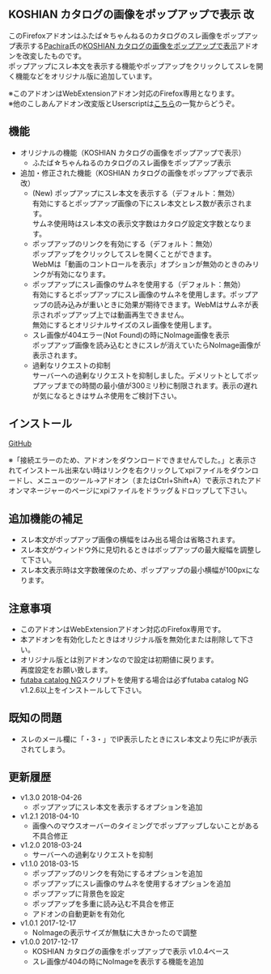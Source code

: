 ##  KOSHIAN カタログの画像をポップアップで表示 改
このFirefoxアドオンはふたば☆ちゃんねるのカタログのスレ画像をポップアップ表示する[Pachira](https://addons.mozilla.org/ja/firefox/user/anonymous-a0bba9187b568f98732d22d51c5955a6/)氏の[KOSHIAN カタログの画像をポップアップで表示](https://addons.mozilla.org/ja/firefox/addon/koshian-image-popuper/)アドオンを改変したものです。  
ポップアップにスレ本文を表示する機能やポップアップをクリックしてスレを開く機能などをオリジナル版に追加しています。  

※このアドオンはWebExtensionアドオン対応のFirefox専用となります。  
※他のこしあんアドオン改変版とUserscriptは[こちら](https://github.com/akoya-tomo/futaba_auto_reloader_K/wiki/)の一覧からどうぞ。  

## 機能
* オリジナルの機能（KOSHIAN カタログの画像をポップアップで表示）
  - ふたば☆ちゃんねるのカタログのスレ画像をポップアップ表示
* 追加・修正された機能（KOSHIAN カタログの画像をポップアップで表示 改）
  - \(New\) ポップアップにスレ本文を表示する（デフォルト：無効）  
  有効にするとポップアップ画像の下にスレ本文とレス数が表示されます。  
  サムネ使用時はスレ本文の表示文字数はカタログ設定文字数となります。
  - ポップアップのリンクを有効にする（デフォルト：無効）  
  ポップアップをクリックしてスレを開くことができます。  
  WebMは「動画のコントロールを表示」オプションが無効のときのみリンクが有効になります。  
  - ポップアップにスレ画像のサムネを使用する（デフォルト：無効）  
  有効にするとポップアップにスレ画像のサムネを使用します。ポップアップの読み込みが重いときに効果が期待できます。WebMはサムネが表示されポップアップ上では動画再生できません。  
  無効にするとオリジナルサイズのスレ画像を使用します。  
  - スレ画像が404エラー\(Not Found\)の時にNoImage画像を表示  
  ポップアップ画像を読み込むときにスレが消えていたらNoImage画像が表示されます。  
  - 過剰なリクエストの抑制  
    サーバーへの過剰なリクエストを抑制しました。デメリットとしてポップアップまでの時間の最小値が300ミリ秒に制限されます。表示の遅れが気になるときはサムネ使用をご検討下さい。  

## インストール
[GitHub](https://github.com/akoya-tomo/koshian_image_popuper_kai/releases/download/v1.3.0/koshian_image_popuper_kai-1.3.0-an.fx.xpi)  

※「接続エラーのため、アドオンをダウンロードできませんでした。」と表示されてインストール出来ない時はリンクを右クリックしてxpiファイルをダウンロードし、メニューのツール→アドオン（またはCtrl+Shift+A）で表示されたアドオンマネージャーのページにxpiファイルをドラッグ＆ドロップして下さい。  

## 追加機能の補足
* スレ本文がポップアップ画像の横幅をはみ出る場合は省略されます。  
* スレ本文がウィンドウ外に見切れるときはポップアップの最大縦幅を調整して下さい。  
* スレ本文表示時は文字数確保のため、ポップアップの最小横幅が100pxになります。

## 注意事項
* このアドオンはWebExtensionアドオン対応のFirefox専用です。  
* 本アドオンを有効化したときはオリジナル版を無効化または削除して下さい。  
* オリジナル版とは別アドオンなので設定は初期値に戻ります。  
  再度設定をお願い致します。  
* [futaba catalog NG](https://greasyfork.org/ja/scripts/37565-futaba-catalog-ng/)スクリプトを使用する場合は必ずfutaba catalog NG v1.2.6以上をインストールして下さい。

## 既知の問題
* スレのメール欄に「・3・」でIP表示したときにスレ本文より先にIPが表示されてしまう。  

## 更新履歴
* v1.3.0 2018-04-26
  - ポップアップにスレ本文を表示するオプションを追加
* v1.2.1 2018-04-10
  - 画像へのマウスオーバーのタイミングでポップアップしないことがある不具合修正
* v1.2.0 2018-03-24
  - サーバーへの過剰なリクエストを抑制
* v1.1.0 2018-03-15
  - ポップアップのリンクを有効にするオプションを追加
  - ポップアップにスレ画像のサムネを使用するオプションを追加
  - ポップアップに背景色を設定
  - ポップアップを多重に読み込む不具合を修正
  - アドオンの自動更新を有効化
* v1.0.1 2017-12-17
  - NoImageの表示サイズが無駄に大きかったので調整
* v1.0.0 2017-12-17
  - KOSHIAN カタログの画像をポップアップで表示 v1.0.4ベース
  - スレ画像が404の時にNoImageを表示する機能を追加
